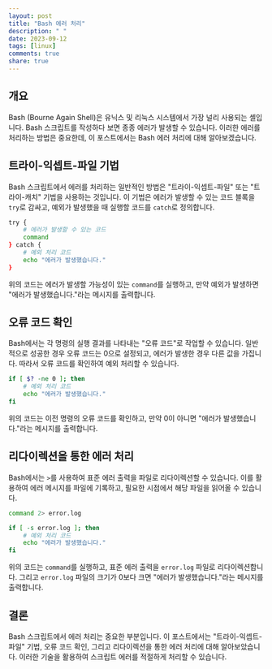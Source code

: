 ```yaml
---
layout: post
title: "Bash 에러 처리"
description: " "
date: 2023-09-12
tags: [linux]
comments: true
share: true
---
```


## 개요
Bash (Bourne Again Shell)은 유닉스 및 리눅스 시스템에서 가장 널리 사용되는 셸입니다. Bash 스크립트를 작성하다 보면 종종 에러가 발생할 수 있습니다. 이러한 에러를 처리하는 방법은 중요한데, 이 포스트에서는 Bash 에러 처리에 대해 알아보겠습니다.

## 트라이-익셉트-파일 기법
Bash 스크립트에서 에러를 처리하는 일반적인 방법은 "트라이-익셉트-파일" 또는 "트라이-캐치" 기법을 사용하는 것입니다. 이 기법은 에러가 발생할 수 있는 코드 블록을 `try`로 감싸고, 예외가 발생했을 때 실행할 코드를 `catch`로 정의합니다.

```bash
try {
    # 에러가 발생할 수 있는 코드
    command
} catch {
    # 예외 처리 코드
    echo "에러가 발생했습니다."
}
```

위의 코드는 에러가 발생할 가능성이 있는 `command`를 실행하고, 만약 예외가 발생하면 "에러가 발생했습니다."라는 메시지를 출력합니다.

## 오류 코드 확인
Bash에서는 각 명령의 실행 결과를 나타내는 "오류 코드"로 작업할 수 있습니다. 일반적으로 성공한 경우 오류 코드는 0으로 설정되고, 에러가 발생한 경우 다른 값을 가집니다. 따라서 오류 코드를 확인하여 예외 처리할 수 있습니다.

```bash
if [ $? -ne 0 ]; then
    # 예외 처리 코드
    echo "에러가 발생했습니다."
fi
```

위의 코드는 이전 명령의 오류 코드를 확인하고, 만약 0이 아니면 "에러가 발생했습니다."라는 메시지를 출력합니다.

## 리다이렉션을 통한 에러 처리
Bash에서는 `>`를 사용하여 표준 에러 출력을 파일로 리다이렉션할 수 있습니다. 이를 활용하여 에러 메시지를 파일에 기록하고, 필요한 시점에서 해당 파일을 읽어올 수 있습니다.

```bash
command 2> error.log

if [ -s error.log ]; then
    # 예외 처리 코드
    echo "에러가 발생했습니다."
fi
```

위의 코드는 `command`를 실행하고, 표준 에러 출력을 `error.log` 파일로 리다이렉션합니다. 그리고 `error.log` 파일의 크기가 0보다 크면 "에러가 발생했습니다."라는 메시지를 출력합니다.

## 결론
Bash 스크립트에서 에러 처리는 중요한 부분입니다. 이 포스트에서는 "트라이-익셉트-파일" 기법, 오류 코드 확인, 그리고 리다이렉션을 통한 에러 처리에 대해 알아보았습니다. 이러한 기술을 활용하여 스크립트 에러를 적절하게 처리할 수 있습니다.